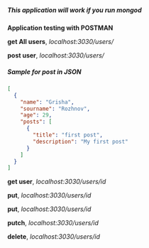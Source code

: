 ##### This application will work if you run mongod
**Application testing with POSTMAN**

**get All users**, *localhost:3030/users/*

**post user**, *localhost:3030/users/*

##### Sample for post in JSON

```json
[
  {
    "name": "Grisha",
    "sourname": "Rozhnov",
    "age": 29,
    "posts": [
      {
        "title": "first post",
        "description": "My first post"
      }
    ]
  }
]
```


**get user**, *localhost:3030/users/id*

**put**,  *localhost:3030/users/id*

**put**,  *localhost:3030/users/id*

**putch**, *localhost:3030/users/id*

**delete**, *localhost:3030/users/id*
